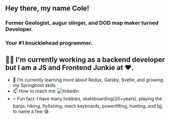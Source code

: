 <!--
**williycole/williycole** is a ✨ _special_ ✨ repository because its `README.md` (this file) appears on your GitHub profile. 
-->
## Hey there, my name Cole!
### Former Geologist, augur slinger, and DOD map maker turned **Developer**. 
### Your #1 knucklehead programmer.
## 👷🏻 I'm currently working as a backend developer but I am a JS and Frontend Junkie at ❤️. 

- 🌱 I’m currently learning more about Redux, Gatsby, Svelte, and growing my Springboot skills 
- 📫 How to reach me: ![linkedin](https://img.shields.io/badge/linkedin-0A66C2?style=for-the-badge&logo=LinkedIn&logoColor=blue)
- ⚡ Fun fact: I have many hobbies, skateboarding(20+years), playing the banjo, hiking, flyfishing, mech keyboards, powerlifting, hunting, and bjj, to name a few 😅.
